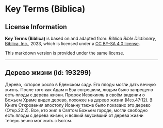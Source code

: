 # Key Terms (Biblica)

## License Information

**Key Terms (Biblica)** is based on and adapted from: _Biblica Bible Dictionary_, [Biblica, Inc.](https://www.biblica.com/), 2023, which is licensed under a [CC BY-SA 4.0 license](https://creativecommons.org/licenses/by-sa/4.0/legalcode.en).

This markdown version is provided under the same license.



--------------------------------

## Дерево жизни (id: 193299)

Дерево, которое росло в Едемском саду. Его плоды могли дать вечную жизнь. После того как Адам и Ева согрешили, людям было запрещено есть плоды с дерева жизни. Пророк Иезекииль в своём видении о Божьем Храме видел дерево, похожее на дерево жизни (Иез.47:12\). В Книге Откровения апостолу Иоанну также было показано это дерево (Откр.22:2\). Все, кто жил в Святом Божьем городе, могли свободно есть плоды с дерева жизни, и всякий вкусивший от дерева жизни теперь вечно мог жить с Богом. 


